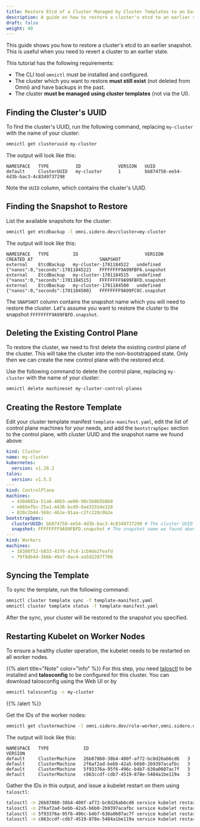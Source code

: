 ```yaml
---
title: Restore Etcd of a Cluster Managed by Cluster Templates to an Earlier Snapshot
description: A guide on how to restore a cluster's etcd to an earlier snapshot.
draft: false
weight: 40
---
```


This guide shows you how to restore a cluster's etcd to an earlier snapshot.
This is useful when you need to revert a cluster to an earlier state.

This tutorial has the following requirements:

- The CLI tool `omnictl` must be installed and configured.
- The cluster which you want to restore **must still exist** (not deleted from Omni) and have backups in the past.
- The cluster **must be managed using cluster templates** (not via the UI).

## Finding the Cluster's UUID

To find the cluster's UUID, run the following command, replacing `my-cluster` with the name of your cluster:

```bash
omnictl get clusteruuid my-cluster
```

The output will look like this:

```text
NAMESPACE   TYPE          ID              VERSION   UUID
default     ClusterUUID   my-cluster      1         bb874758-ee54-4d3b-bac3-4c8349737298
```

Note the `UUID` column, which contains the cluster's UUID.

## Finding the Snapshot to Restore

List the available snapshots for the cluster:

```bash
omnictl get etcdbackup -l omni.sidero.dev/cluster=my-cluster
```

The output will look like this:

```text
NAMESPACE   TYPE         ID                         VERSION     CREATED AT                         SNAPSHOT
external    EtcdBackup   my-cluster-1701184522   undefined   {"nanos":0,"seconds":1701184522}   FFFFFFFF9A99FBF6.snapshot
external    EtcdBackup   my-cluster-1701184515   undefined   {"nanos":0,"seconds":1701184515}   FFFFFFFF9A99FBFD.snapshot
external    EtcdBackup   my-cluster-1701184500   undefined   {"nanos":0,"seconds":1701184500}   FFFFFFFF9A99FC0C.snapshot
```

The `SNAPSHOT` column contains the snapshot name which you will need to restore the cluster. Let's assume you want to restore the cluster to the snapshot `FFFFFFFF9A99FBFD.snapshot`.

## Deleting the Existing Control Plane

To restore the cluster, we need to first delete the existing control plane of the cluster.
This will take the cluster into the non-bootstrapped state.
Only then we can create the new control plane with the restored etcd.

Use the following command to delete the control plane, replacing `my-cluster` with the name of your cluster:

```bash
omnictl delete machineset my-cluster-control-planes
```

## Creating the Restore Template

Edit your cluster template manifest `template-manifest.yaml`,
edit the list of control plane machines for your needs,
and add the `bootstrapSpec` section to the control plane, with cluster UUID and the snapshot name we found above:

```yaml
kind: Cluster
name: my-cluster
kubernetes:
  version: v1.28.2
talos:
  version: v1.5.5
---
kind: ControlPlane
machines:
  - 430d882a-51a8-48b3-ae00-90c5b0b5b0b0
  - e865efbc-25a1-4436-bcd9-0a431554e328
  - 820c2b44-568c-461e-91aa-c2fc228c0b2e
bootstrapSpec:
  clusterUUID: bb874758-ee54-4d3b-bac3-4c8349737298 # The cluster UUID we found above
  snapshot: FFFFFFFF9A99FBFD.snapshot # The snapshot name we found above
---
kind: Workers
machines:
  - 18308f52-b833-4376-a7c8-1cb9de2feafd
  - 79f8db4d-3b6b-49a7-8ac4-aa5d2287f706
```

## Syncing the Template

To sync the template, run the following command:

```bash
omnictl cluster template sync -f template-manifest.yaml
omnictl cluster template status -f template-manifest.yaml
```

After the sync, your cluster will be restored to the snapshot you specified.

## Restarting Kubelet on Worker Nodes

To ensure a healthy cluster operation, the kubelet needs to be restarted on all worker nodes.

{{% alert title="Note" color="info" %}}
For this step, you need [talosctl](../how-to-install-talosctl) to be installed and **talosconfig** to be configured for this cluster.
You can download talosconfig using the Web UI or by

```bash
omnictl talosconfig -c my-cluster
```

{{% /alert %}}

Get the IDs of the worker nodes:

```bash
omnictl get clustermachine -l omni.sidero.dev/role-worker,omni.sidero.dev/cluster=my-cluster
```

The output will look like this:

```text
NAMESPACE   TYPE             ID                                     VERSION
default     ClusterMachine   26b87860-38b4-400f-af72-bc8d26ab6cd6   3
default     ClusterMachine   2f6af2ad-bebb-42a5-b6b0-2b9397acafbc   3
default     ClusterMachine   5f93376a-95f6-496c-b4b7-630a0607ac7f   3
default     ClusterMachine   c863ccdf-cdb7-4519-878e-5484a1be119a   3
```

Gather the IDs in this output, and issue a kubelet restart on them using `talosctl`:

```bash
talosctl -n 26b87860-38b4-400f-af72-bc8d26ab6cd6 service kubelet restart
talosctl -n 2f6af2ad-bebb-42a5-b6b0-2b9397acafbc service kubelet restart
talosctl -n 5f93376a-95f6-496c-b4b7-630a0607ac7f service kubelet restart
talosctl -n c863ccdf-cdb7-4519-878e-5484a1be119a service kubelet restart
```
